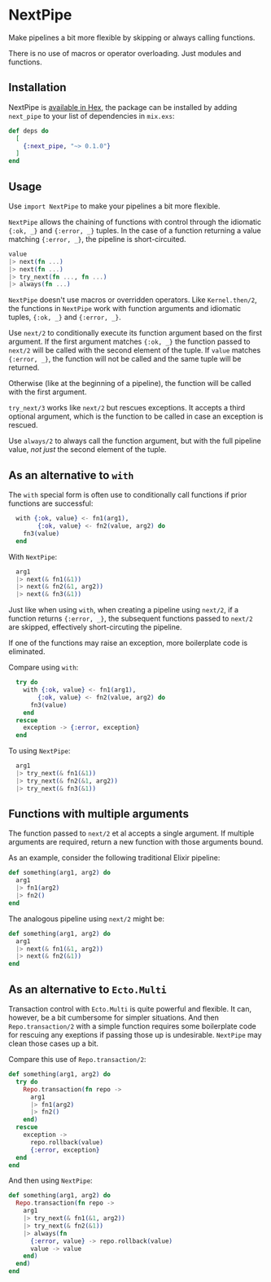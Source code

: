 # NextPipe

Make pipelines a bit more flexible by skipping or always calling functions.

There is no use of macros or operator overloading. Just modules and functions.

## Installation

NextPipe is [available in Hex](https://hex.pm/packages/next_pipe), the package can be installed
by adding `next_pipe` to your list of dependencies in `mix.exs`:

```elixir
def deps do
  [
    {:next_pipe, "~> 0.1.0"}
  ]
end
```

## Usage

Use `import NextPipe` to make your pipelines a bit more flexible.

`NextPipe` allows the chaining of functions with control through the idiomatic
`{:ok, _}` and `{:error, _}` tuples. In the case of a function returning a value
matching `{:error, _}`, the pipeline is short-circuited.

```elixir
value
|> next(fn ...)
|> next(fn ...)
|> try_next(fn ..., fn ...)
|> always(fn ...)
```

`NextPipe` doesn't use macros or overridden operators. Like `Kernel.then/2`, the
functions in `NextPipe` work with function arguments and idiomatic tuples,
`{:ok, _}` and `{:error, _}`.

Use `next/2` to conditionally execute its function argument based on the first
argument. If the first argument matches `{:ok, _}` the function passed to
`next/2` will be called with the second element of the tuple. If `value` matches
`{:error, _}`, the function will not be called and the same tuple will be
returned.

Otherwise (like at the beginning of a pipeline), the function will be called
with the first argument.

`try_next/3` works like `next/2` but rescues exceptions. It accepts a third
optional argument, which is the function to be called in case an exception is
rescued.

Use `always/2` to always call the function argument, but with the full pipeline
value, _not just_ the second element of the tuple.

## As an alternative to `with`

The `with` special form is often use to conditionally call functions if prior
functions are successful:

```elixir
  with {:ok, value} <- fn1(arg1),
        {:ok, value} <- fn2(value, arg2) do
    fn3(value)
  end
```

With `NextPipe`:

```elixir
  arg1
  |> next(& fn1(&1))
  |> next(& fn2(&1, arg2))
  |> next(& fn3(&1))
```

Just like when using `with`, when creating a pipeline using `next/2`, if a
function returns `{:error, _}`, the subsequent functions passed to `next/2` are
skipped, effectively short-circuting the pipeline.

If one of the functions may raise an exception, more boilerplate code is
eliminated.

Compare using `with`:

```elixir
  try do
    with {:ok, value} <- fn1(arg1),
        {:ok, value} <- fn2(value, arg2) do
      fn3(value)
    end
  rescue
    exception -> {:error, exception}
  end
```

To using `NextPipe`:

```elixir
  arg1
  |> try_next(& fn1(&1))
  |> try_next(& fn2(&1, arg2))
  |> try_next(& fn3(&1))
```

## Functions with multiple arguments

The function passed to `next/2` et al accepts a single argument. If multiple
arguments are required, return a new function with those arguments bound.

As an example, consider the following traditional Elixir pipeline:

```elixir
def something(arg1, arg2) do
  arg1
  |> fn1(arg2)
  |> fn2()
end
```

The analogous pipeline using `next/2` might be:

```elixir
def something(arg1, arg2) do
  arg1
  |> next(& fn1(&1, arg2))
  |> next(& fn2(&1))
end
```

## As an alternative to `Ecto.Multi`

Transaction control with `Ecto.Multi` is quite powerful and flexible. It can,
however, be a bit cumbersome for simpler situations. And then
`Repo.transaction/2` with a simple function requires some boilerplate code for
rescuing any exeptions if passing those up is undesirable. `NextPipe` may clean
those cases up a bit.

Compare this use of `Repo.transaction/2`:

```elixir
def something(arg1, arg2) do
  try do
    Repo.transaction(fn repo ->
      arg1
      |> fn1(arg2)
      |> fn2()
    end)
  rescue
    exception ->
      repo.rollback(value)
      {:error, exception}
  end
end
```

And then using `NextPipe`:

```elixir
def something(arg1, arg2) do
  Repo.transaction(fn repo ->
    arg1
    |> try_next(& fn1(&1, arg2))
    |> try_next(& fn2(&1))
    |> always(fn
      {:error, value} -> repo.rollback(value)
      value -> value
    end)
  end)
end
```
